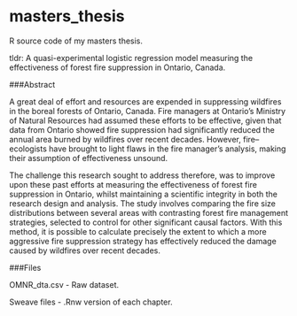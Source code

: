 masters_thesis
==============

R source code of my masters thesis. 

tldr: A quasi-experimental logistic regression model measuring the effectiveness of forest fire suppression in Ontario, Canada.

###Abstract 

A great deal of effort and resources are expended in suppressing wildfires in the boreal forests of Ontario, Canada. Fire managers at Ontario’s Ministry of Natural Resources had assumed these efforts to be effective, given that data from Ontario showed fire suppression had significantly reduced the annual area burned by wildfires over recent decades. However, fire–ecologists have brought to light flaws in the fire manager’s analysis, making their assumption of effectiveness unsound.

The challenge this research sought to address therefore, was to improve upon these past efforts at measuring the effectiveness of forest fire suppression in Ontario, whilst maintaining a scientific integrity in both the research design and analysis. The study involves comparing the fire size distributions between several areas with contrasting forest fire management strategies, selected to control for other significant causal factors. With this method, it is possible to calculate precisely the extent to which a more aggressive fire suppression strategy has effectively reduced the damage caused by wildfires over recent decades.

###Files

OMNR_dta.csv - Raw dataset.

Sweave files - .Rnw version of each chapter.
